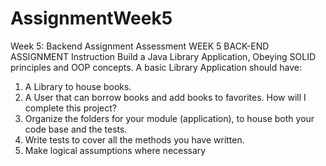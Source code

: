 # AssignmentWeek5

Week 5: Backend Assignment
Assessment
WEEK 5 BACK-END ASSIGNMENT
Instruction
Build a Java Library Application, Obeying SOLID principles and OOP 
concepts.
A basic Library Application should have:
1. A Library to house books.
2. A User that can borrow books and add books to favorites.
How will I complete this project?
1. Organize the folders for your module (application), to house both your 
code base and the tests.
2. Write tests to cover all the methods you have written.
3. Make logical assumptions where necessary
